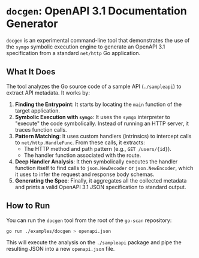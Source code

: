 # `docgen`: OpenAPI 3.1 Documentation Generator

`docgen` is an experimental command-line tool that demonstrates the use of the `symgo` symbolic execution engine to generate an OpenAPI 3.1 specification from a standard `net/http` Go application.

## What It Does

The tool analyzes the Go source code of a sample API (`./sampleapi`) to extract API metadata. It works by:

1.  **Finding the Entrypoint**: It starts by locating the `main` function of the target application.
2.  **Symbolic Execution with `symgo`**: It uses the `symgo` interpreter to "execute" the code symbolically. Instead of running an HTTP server, it traces function calls.
3.  **Pattern Matching**: It uses custom handlers (intrinsics) to intercept calls to `net/http.HandleFunc`. From these calls, it extracts:
    - The HTTP method and path pattern (e.g., `GET /users/{id}`).
    - The handler function associated with the route.
4.  **Deep Handler Analysis**: It then symbolically executes the handler function itself to find calls to `json.NewDecoder` or `json.NewEncoder`, which it uses to infer the request and response body schemas.
5.  **Generating the Spec**: Finally, it aggregates all the collected metadata and prints a valid OpenAPI 3.1 JSON specification to standard output.

## How to Run

You can run the `docgen` tool from the root of the `go-scan` repository:

```sh
go run ./examples/docgen > openapi.json
```

This will execute the analysis on the `./sampleapi` package and pipe the resulting JSON into a new `openapi.json` file.
